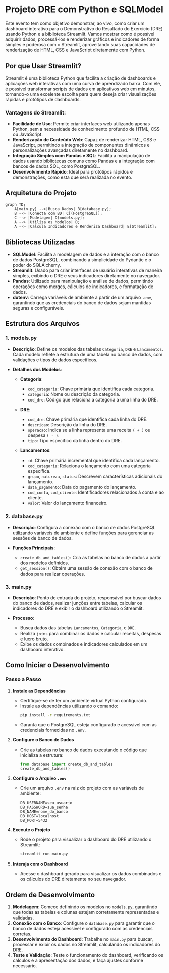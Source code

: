 # Projeto DRE com Python e SQLModel

Este evento tem como objetivo demonstrar, ao vivo, como criar um dashboard interativo para o Demonstrativo do Resultado do Exercício (DRE) usando Python e a biblioteca Streamlit. Vamos mostrar como é possível adquirir dados, processá-los e renderizar gráficos e indicadores de forma simples e poderosa com o Streamlit, aproveitando suas capacidades de renderização de HTML, CSS e JavaScript diretamente com Python.

## Por que Usar Streamlit?

Streamlit é uma biblioteca Python que facilita a criação de dashboards e aplicações web interativas com uma curva de aprendizado baixa. Com ele, é possível transformar scripts de dados em aplicativos web em minutos, tornando-o uma excelente escolha para quem deseja criar visualizações rápidas e protótipos de dashboards. 

### Vantagens do Streamlit:

- **Facilidade de Uso**: Permite criar interfaces web utilizando apenas Python, sem a necessidade de conhecimento profundo de HTML, CSS ou JavaScript.
- **Renderização de Conteúdo Web**: Capaz de renderizar HTML, CSS e JavaScript, permitindo a integração de componentes dinâmicos e personalizações avançadas diretamente no dashboard.
- **Integração Simples com Pandas e SQL**: Facilita a manipulação de dados usando bibliotecas comuns como Pandas e a integração com bancos de dados SQL, como PostgreSQL.
- **Desenvolvimento Rápido**: Ideal para protótipos rápidos e demonstrações, como esta que será realizada no evento.

## Arquitetura do Projeto

```mermaid
graph TD;
    A[main.py] -->|Busca Dados| B[database.py];
    B --> |Conecta com BD| C[(PostgreSQL)];
    C --> |Modelagem| D[models.py];
    A --> |Utiliza os Modelos| D;
    A --> |Calcula Indicadores e Renderiza Dashboard| E[Streamlit];
```

## Bibliotecas Utilizadas

- **SQLModel**: Facilita a modelagem de dados e a interação com o banco de dados PostgreSQL, combinando a simplicidade do Pydantic e o poder do SQLAlchemy.
- **Streamlit**: Usado para criar interfaces de usuário interativas de maneira simples, exibindo o DRE e seus indicadores diretamente no navegador.
- **Pandas**: Utilizado para manipulação e análise de dados, permitindo operações como merges, cálculos de indicadores, e formatação de dados.
- **dotenv**: Carrega variáveis de ambiente a partir de um arquivo `.env`, garantindo que as credenciais do banco de dados sejam mantidas seguras e configuráveis.

## Estrutura dos Arquivos

### 1. **models.py**
   - **Descrição**: Define os modelos das tabelas `Categoria`, `DRE` e `Lancamentos`. Cada modelo reflete a estrutura de uma tabela no banco de dados, com validações e tipos de dados específicos.
   
   - **Detalhes dos Modelos**:
     - **Categoria**: 
       - `cod_categoria`: Chave primária que identifica cada categoria.
       - `categoria`: Nome ou descrição da categoria.
       - `cod_dre`: Código que relaciona a categoria a uma linha do DRE.

     - **DRE**:
       - `cod_dre`: Chave primária que identifica cada linha do DRE.
       - `descricao`: Descrição da linha do DRE.
       - `operacao`: Indica se a linha representa uma receita `( + )` ou despesa `( - )`.
       - `tipo`: Tipo específico da linha dentro do DRE.

     - **Lancamentos**:
       - `id`: Chave primária incremental que identifica cada lançamento.
       - `cod_categoria`: Relaciona o lançamento com uma categoria específica.
       - `grupo`, `natureza`, `status`: Descrevem características adicionais do lançamento.
       - `data_pagamento`: Data do pagamento do lançamento.
       - `cod_conta`, `cod_cliente`: Identificadores relacionados à conta e ao cliente.
       - `valor`: Valor do lançamento financeiro.

### 2. **database.py**
   - **Descrição**: Configura a conexão com o banco de dados PostgreSQL utilizando variáveis de ambiente e define funções para gerenciar as sessões de banco de dados.

   - **Funções Principais**:
     - `create_db_and_tables()`: Cria as tabelas no banco de dados a partir dos modelos definidos.
     - `get_session()`: Obtém uma sessão de conexão com o banco de dados para realizar operações.

### 3. **main.py**
   - **Descrição**: Ponto de entrada do projeto, responsável por buscar dados do banco de dados, realizar junções entre tabelas, calcular os indicadores do DRE e exibir o dashboard utilizando o Streamlit.

   - **Processo**:
     - Busca dados das tabelas `Lancamentos`, `Categoria`, e `DRE`.
     - Realiza `joins` para combinar os dados e calcular receitas, despesas e lucro bruto.
     - Exibe os dados combinados e indicadores calculados em um dashboard interativo.

## Como Iniciar o Desenvolvimento

### Passo a Passo

1. **Instale as Dependências**
   - Certifique-se de ter um ambiente virtual Python configurado.
   - Instale as dependências utilizando o comando:
     ```bash
     pip install -r requirements.txt
     ```
   - Garanta que o PostgreSQL esteja configurado e acessível com as credenciais fornecidas no `.env`.

2. **Configure o Banco de Dados**
   - Crie as tabelas no banco de dados executando o código que inicializa a estrutura:
     ```python
     from database import create_db_and_tables
     create_db_and_tables()
     ```

3. **Configure o Arquivo `.env`**
   - Crie um arquivo `.env` na raiz do projeto com as variáveis de ambiente:
     ```env
     DB_USERNAME=seu_usuario
     DB_PASSWORD=sua_senha
     DB_NAME=nome_do_banco
     DB_HOST=localhost
     DB_PORT=5432
     ```

4. **Execute o Projeto**
   - Rode o projeto para visualizar o dashboard do DRE utilizando o Streamlit:
     ```bash
     streamlit run main.py
     ```

5. **Interaja com o Dashboard**
   - Acesse o dashboard gerado para visualizar os dados combinados e os cálculos do DRE diretamente no seu navegador.

## Ordem de Desenvolvimento

1. **Modelagem**: Comece definindo os modelos no `models.py`, garantindo que todas as tabelas e colunas estejam corretamente representadas e validadas.
2. **Conexão com o Banco**: Configure o `database.py` para garantir que o banco de dados esteja acessível e configurado com as credenciais corretas.
3. **Desenvolvimento do Dashboard**: Trabalhe no `main.py` para buscar, processar e exibir os dados no Streamlit, calculando os indicadores do DRE.
4. **Teste e Validação**: Teste o funcionamento do dashboard, verificando os cálculos e a apresentação dos dados, e faça ajustes conforme necessário.